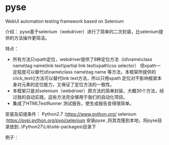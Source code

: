# pyse
WebUI automation testing framework based on Selenium

介绍：
  pyse基于selenium（webdriver）进行了简单的二次封装，比selenium提供的方法操作更简洁。
  
特点：
* 所有方法只xpath定位，webdriver提供了8种定位方法（id\name\class name\tag name\link text\partial link text\xpath\css selector）
但xpath一定程度可以替代id\name\class name\tag name 等方法，本框架所提供的click_text()方法可以替代link text方法，所以只用xpath
定位对不影响框架本身对元素的定位能力，又保证了定位方法的一致性。
* 本框架只是对selenium（webdriver）原方法的简单封装，大概30个方法，经过我的自动实践，这些方法完全够用于我们的自动化项目。
* 集成了HTMLTestRunner 测试报告，使生成报告变得很简单。

安装及前提条件：
Python2.7 :https://www.python.org/
selenium  :https://pypi.python.org/pypi/selenium
安装pyse ,将其克隆到本地，将pyse目录放到..\Python27\Lib\site-packages\目录下

例子：

